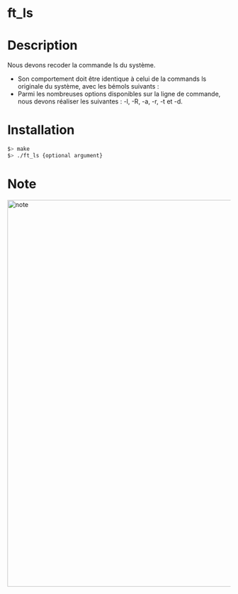 # ft_ls

# Description

Nous devons recoder la commande ls du système.
* Son comportement doit être identique à celui de la commands ls originale du
système, avec les bémols suivants :
* Parmi les nombreuses options disponibles sur la ligne de commande, nous devons réaliser les suivantes : -l, -R, -a, -r, -t et -d.

# Installation

```bash
$> make
$> ./ft_ls {optional argument}
```

# Note

<img width="873" alt="note" src="https://user-images.githubusercontent.com/24608242/73954997-ef31c500-4902-11ea-9139-6c5b128a04d1.png">

